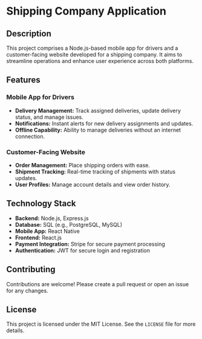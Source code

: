 # Shipping Company Application

## Description

This project comprises a Node.js-based mobile app for drivers and a customer-facing website developed for a shipping company. It aims to streamline operations and enhance user experience across both platforms.

## Features

### Mobile App for Drivers
- **Delivery Management:** Track assigned deliveries, update delivery status, and manage issues.
- **Notifications:** Instant alerts for new delivery assignments and updates.
- **Offline Capability:** Ability to manage deliveries without an internet connection.

### Customer-Facing Website
- **Order Management:** Place shipping orders with ease.
- **Shipment Tracking:** Real-time tracking of shipments with status updates.
- **User Profiles:** Manage account details and view order history.

## Technology Stack

- **Backend:** Node.js, Express.js
- **Database:** SQL (e.g., PostgreSQL, MySQL)
- **Mobile App:** React Native
- **Frontend:** React.js
- **Payment Integration:** Stripe for secure payment processing
- **Authentication:** JWT for secure login and registration

## Contributing

Contributions are welcome! Please create a pull request or open an issue for any changes.

## License

This project is licensed under the MIT License. See the `LICENSE` file for more details.
